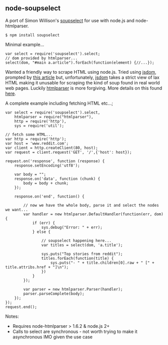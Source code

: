node-soupselect
---------------

A port of Simon Willison's [soupselect](http://code.google.com/p/soupselect/) for use with node.js and node-htmlparser.

    $ npm install soupselect

Minimal example...

    var select = require('soupselect').select;
    // dom provided by htmlparser...
    select(dom, "#main a.article").forEach(function(element) {//...});

Wanted a friendly way to scrape HTML using node.js. Tried using [jsdom](http://github.com/tmpvar/jsdom), prompted by [this article](http://blog.nodejitsu.com/jsdom-jquery-in-5-lines-on-nodejs) but, unfortunately, [jsdom](http://github.com/tmpvar/jsdom) takes a strict view of lax HTML making it unusable for scraping the kind of soup found in real world web pages. Luckily [htmlparser](http://github.com/tautologistics/node-htmlparser/) is more forgiving. More details on this found [here](http://www.reddit.com/r/node/comments/dm0tz/nodesoupselect_for_scraping_html_with_css/c118r23).

A complete example including fetching HTML etc...;

    var select = require('soupselect').select,
        htmlparser = require("htmlparser"),
        http = require('http'),
        sys = require('util');

    // fetch some HTML...
    var http = require('http');
    var host = 'www.reddit.com';
    var client = http.createClient(80, host);
    var request = client.request('GET', '/',{'host': host});

    request.on('response', function (response) {
        response.setEncoding('utf8');
    
        var body = "";
        response.on('data', function (chunk) {
            body = body + chunk;
        });
    
        response.on('end', function() {
        
            // now we have the whole body, parse it and select the nodes we want...
            var handler = new htmlparser.DefaultHandler(function(err, dom) {
                if (err) {
                    sys.debug("Error: " + err);
                } else {
                
                    // soupselect happening here...
                    var titles = select(dom, 'a.title');
                
                    sys.puts("Top stories from reddit");
                    titles.forEach(function(title) {
                        sys.puts("- " + title.children[0].raw + " [" + title.attribs.href + "]\n");
                    })
                }
            });

            var parser = new htmlparser.Parser(handler);
            parser.parseComplete(body);
        });
    });
    request.end();

Notes:

* Requires node-htmlparser > 1.6.2 & node.js 2+
* Calls to select are synchronous - not worth trying to make it asynchronous IMO given the use case

